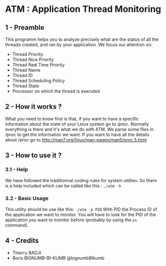 # ATM : Application Thread Monitoring

## 1 - Preamble

This programm helps you to analyze precisely what are the status of all the threads created, and ran by your application.
We focus our attention on:

- Thread Priority
- Thread Nice Priority
- Thread Real Time Priority
- Thread Name
- Thread ID
- Thread Scheduling Policy
- Thread State
- Processor on which the thread is executed

## 2 - How it works ?

What you need to know first is that, if you want to have a specific information about the state of 
your Linux system go to */proc*. Normally everything is there and it's what we do with ATM.
We parse some files in /proc to get the information we want.
If you want to have all the details about /proc go to http://man7.org/linux/man-pages/man5/proc.5.html

## 3 - How to use it ?

### 3.1 - Help

We have followed the traditionnal coding rules for system utitlies. So there is a help included which 
can be called like this :
`./atm -h`

### 3.2 - Basic Usage

This utility should be use like this:
`./atm -p PID`
With PID the Process ID of the application we want to monitor. You will have to look for the PID of the
application you want to monitor before (probably by using the `ps` command).

## 4 - Credits

- Thierry BADJI
- Boris BIGNUMB-BI-KUMB @bignumbBIkumb

